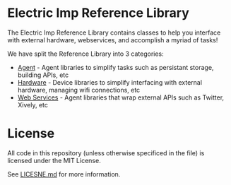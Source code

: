 Electric Imp Reference Library
==============================
The Electric Imp Reference Library contains classes to help you interface with external hardware, webservices, and accomplish a myriad of tasks!

We have split the Reference Library into 3 categories:

- [Agent](/agent) - Agent libraries to simplify tasks such as persistant storage, building APIs, etc
- [Hardware](/hardware) - Device libraries to simplify interfacing with external hardware, managing wifi connections, etc
- [Web Services](/webservices) - Agent libraries that wrap external APIs such as Twitter, Xively, etc

License
=======
All code in this repository (unless otherwise specificed in the file) is licensed under the MIT License.

See [LICESNE.md](/LICENSE.md) for more information.
